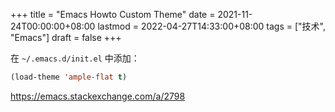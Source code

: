 +++
title = "Emacs Howto Custom Theme"
date = 2021-11-24T00:00:00+08:00
lastmod = 2022-04-27T14:33:00+08:00
tags = ["技术", "Emacs"]
draft = false
+++

在 `~/.emacs.d/init.el` 中添加：

```lisp
(load-theme 'ample-flat t)
```

<https://emacs.stackexchange.com/a/2798>
